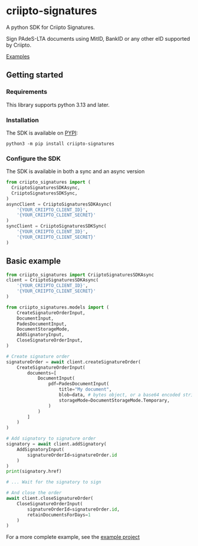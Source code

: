 # criipto-signatures

A python SDK for Criipto Signatures.

Sign PAdeS-LTA documents using MitID, BankID or any other eID supported by Criipto.

[Examples](https://docs.criipto.com/signatures/graphql/examples/)

## Getting started

### Requirements

This library supports python 3.13 and later.

### Installation

The SDK is available on [PYPI](https://pypi.org/project/criipto-signatures/):

```
python3 -m pip install criipto-signatures
```

### Configure the SDK

The SDK is available in both a sync and an async version

```python
from criipto_signatures import (
  CriiptoSignaturesSDKAsync,
  CriiptoSignaturesSDKSync,
)
asyncClient = CriiptoSignaturesSDKAsync(
    '{YOUR_CRIIPTO_CLIENT_ID}',
    '{YOUR_CRIIPTO_CLIENT_SECRET}'
)
syncClient = CriiptoSignaturesSDKSync(
    '{YOUR_CRIIPTO_CLIENT_ID}',
    '{YOUR_CRIIPTO_CLIENT_SECRET}'
)
```

## Basic example

```python
from criipto_signatures import CriiptoSignaturesSDKAsync
client = CriiptoSignaturesSDKAsync(
    '{YOUR_CRIIPTO_CLIENT_ID}',
    '{YOUR_CRIIPTO_CLIENT_SECRET}'
)

from criipto_signatures.models import (
    CreateSignatureOrderInput,
    DocumentInput,
    PadesDocumentInput,
    DocumentStorageMode,
    AddSignatoryInput,
    CloseSignatureOrderInput,
)

# Create signature order
signatureOrder = await client.createSignatureOrder(
    CreateSignatureOrderInput(
        documents=[
            DocumentInput(
                pdf=PadesDocumentInput(
                    title="My document",
                    blob=data, # bytes object, or a base64 encoded string
                    storageMode=DocumentStorageMode.Temporary,
                )
            )
        ]
    )
)

# Add signatory to signature order
signatory = await client.addSignatory(
    AddSignatoryInput(
        signatureOrderId=signatureOrder.id
    )
)
print(signatory.href)

# ... Wait for the signatory to sign

# And close the order
await client.closeSignatureOrder(
    CloseSignatureOrderInput(
        signatureOrderId=signatureOrder.id,
        retainDocumentsForDays=1
    )
)
```

For a more complete example, see the [example project](https://github.com/criipto/criipto-signatures-sdk/tree/master/packages/python/example)
